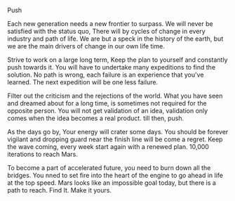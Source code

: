 Push

Each new generation needs a new frontier to surpass.
We will never be satisfied with the status quo,
There will by cycles of change in every industry and path of life.  We are but a speck in the history of the earth, but we are the main drivers of change in our own life time.

Strive to work on a large long term, Keep the plan to yourself and constantly push towards it. You will have to undertake many expeditions to find the solution. No path is wrong, each failure is an experience that you've learned. The next expedition will be one less failure.

Filter out the criticism and the rejections of the world. What you have seen and dreamed about for a long time, is sometimes not required for the opposite person. You will not get validation of an idea, validation only comes when the idea becomes a real product. till then, push.

As the days go by, 
Your energy will crater some days. You should be forever vigilant and dropping guard near the finish line will be come a regret. 
Keep the wave coming, every week start again with a renewed plan. 10,000 iterations to reach Mars.

To become a part of accelerated future, you need to burn down all the bridges. You nned to set fire into the heart of the engine to go ahead in life at the top speed. Mars looks like an impossible goal today, but there is a path to reach. Find It. Make it yours.